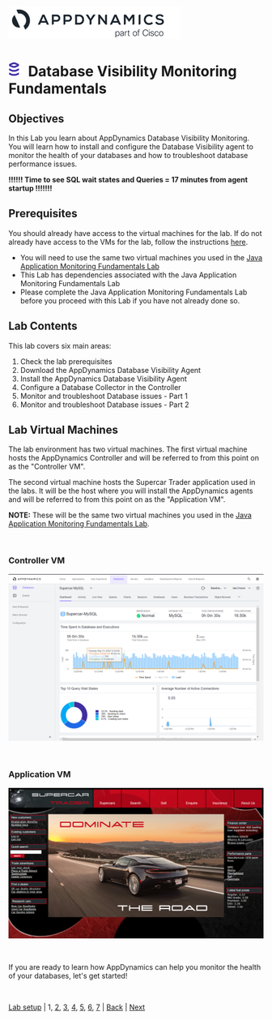 ![APPD LOGO](./assets/images/appd-logo.png)

![Lab Icon](./assets/images/lab-icon.png) Database Visibility Monitoring Fundamentals
=========================================================================

## Objectives

In this Lab you learn about AppDynamics Database Visibility Monitoring.  You will learn how to install and configure the Database Visibility agent to monitor the health of your databases and how to troubleshoot database performance issues.

**!!!!!! Time to see SQL wait states and Queries = 17 minutes from agent startup !!!!!!!**

## Prerequisites

You should already have access to the virtual machines for the lab.  If do not already have access to the VMs for the lab, follow the instructions [here](lab-exercise-00.md).

  
- You will need to use the same two virtual machines you used in the [Java Application Monitoring Fundamentals Lab](../fnd-01-appd-apm-java/lab-exercise-01.md)
- This Lab has dependencies associated with the Java Application Monitoring Fundamentals Lab
- Please complete the Java Application Monitoring Fundamentals Lab before you proceed with this Lab if you have not already done so.


## Lab Contents
This lab covers six main areas:

1. Check the lab prerequisites 
2. Download the AppDynamics Database Visibility Agent
3. Install the AppDynamics Database Visibility Agent
4. Configure a Database Collector in the Controller
5. Monitor and troubleshoot Database issues - Part 1
6. Monitor and troubleshoot Database issues - Part 2


## Lab Virtual Machines

The lab environment has two virtual machines.  The first virtual machine hosts the AppDynamics Controller and will be referred to from this point on as the "Controller VM".  

The second virtual machine hosts the Supercar Trader application used in the labs.  It will be the host where you will install the AppDynamics agents and will be referred to from this point on as the "Application VM".

**NOTE:** These will be the same two virtual machines you used in the [Java Application Monitoring Fundamentals Lab](../fnd-01-appd-apm-java/lab-exercise-01.md).

<br>

### Controller VM
![Controller VM Screenshot](./assets/images/01-controller-vm.png)

<br>

### Application VM
![Application VM Screenshot](./assets/images/01-application-vm.png)

<br>

If you are ready to learn how AppDynamics can help you monitor the health of your databases, let's get started!   

<br>

[Lab setup](../101-00-appd-vm-setup/lab-exercise-01.md) | 1, [2](lab-exercise-02.md), [3](lab-exercise-03.md), [4](lab-exercise-04.md), [5](lab-exercise-05.md), [6](lab-exercise-06.md), [7](lab-exercise-07.md) | [Back](../101-00-appd-vm-setup/lab-exercise-01.md) | [Next](lab-exercise-02.md)
